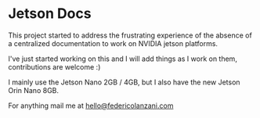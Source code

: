 # Jetson Docs

This project started to address the frustrating experience of the absence of a centralized documentation to work on NVIDIA 
jetson platforms. 

I've just started working on this and I will add things as I work on them, contributions are welcome :)

I mainly use the Jetson Nano 2GB / 4GB, but I also have the new Jetson Orin Nano 8GB.

For anything mail me at [hello@federicolanzani.com](mailto:hello@federicolanzani.com)
